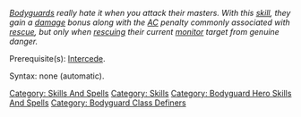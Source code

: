 *[Bodyguards](:Category:_Bodyguards.md "wikilink") really hate it when
you attack their masters. With this
[skill](:Category:_Skills.md "wikilink"), they gain a
[damage](Damage_Roll.md "wikilink") bonus along with the
[AC](Armor_Class.md "wikilink") penalty commonly associated with
[rescue](Rescue.md "wikilink"), but only when
[rescuing](Rescue.md "wikilink") their current
[monitor](Monitor.md "wikilink") target from genuine danger.*

Prerequisite(s): [Intercede](Intercede.md "wikilink").

Syntax: none (automatic).

[Category: Skills And Spells](Category:_Skills_And_Spells "wikilink")
[Category: Skills](Category:_Skills "wikilink") [Category: Bodyguard
Hero Skills And
Spells](Category:_Bodyguard_Hero_Skills_And_Spells "wikilink")
[Category: Bodyguard Class
Definers](Category:_Bodyguard_Class_Definers "wikilink")
